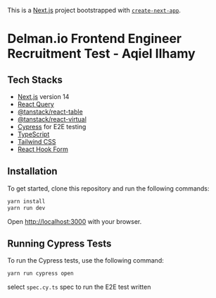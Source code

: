 This is a [Next.js](https://nextjs.org/) project bootstrapped with [`create-next-app`](https://github.com/vercel/next.js/tree/canary/packages/create-next-app).

# Delman.io Frontend Engineer Recruitment Test - Aqiel Ilhamy

## Tech Stacks

- [Next.js](https://nextjs.org/) version 14
- [React Query](https://react-query.tanstack.com/)
- [@tanstack/react-table](https://react-table.tanstack.com/)
- [@tanstack/react-virtual](https://react-virtual.tanstack.com/)
- [Cypress](https://www.cypress.io/) for E2E testing
- [TypeScript](https://www.typescriptlang.org/)
- [Tailwind CSS](https://tailwindcss.com/)
- [React Hook Form](https://react-hook-form.com/)

## Installation 

To get started, clone this repository and run the following commands:

```bash
yarn install
yarn run dev
```

Open [http://localhost:3000](http://localhost:3000) with your browser.

## Running Cypress Tests

To run the Cypress tests, use the following command:

```bash
yarn run cypress open
```

select `spec.cy.ts` spec to run the E2E test written
